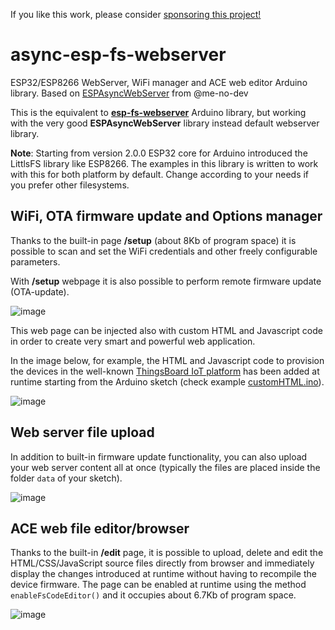 If you like this work, please consider [sponsoring this project!](https://paypal.me/cotesta)

# async-esp-fs-webserver
ESP32/ESP8266 WebServer, WiFi manager and ACE web editor Arduino library. Based on [ESPAsyncWebServer](https://github.com/me-no-dev/ESPAsyncWebServer) from @me-no-dev

This is the equivalent to [**esp-fs-webserver**](https://github.com/cotestatnt/esp-fs-webserver/) Arduino library, but working with the very good **ESPAsyncWebServer** library instead default webserver library.

**Note**:
Starting from version 2.0.0 ESP32 core for Arduino introduced the LittlsFS library like ESP8266. The examples in this library is written to work with this for both platform by default. Change according to your needs if you prefer other filesystems.

## WiFi, OTA firmware update and Options manager
Thanks to the built-in page **/setup** (about 8Kb of program space) it is possible to scan and set the WiFi credentials and other freely configurable parameters.

With **/setup** webpage it is also possible to perform remote firmware update (OTA-update). 

![image](https://github.com/cotestatnt/async-esp-fs-webserver/assets/27758688/81a1f6db-a4bd-4f1d-b263-7bebe79cae7d)


This web page can be injected also with custom HTML and Javascript code in order to create very smart and powerful web application.

In the image below, for example, the HTML and Javascript code to provision the devices in the well-known [ThingsBoard IoT platform](https://thingsboard.io/) has been added at runtime starting from the Arduino sketch (check example [customHTML.ino](https://github.com/cotestatnt/async-esp-fs-webserver/tree/main/examples/customHTML)).

![image](https://github.com/cotestatnt/async-esp-fs-webserver/assets/27758688/d728c315-7271-454d-8c34-fb9db0b7a333)

## Web server file upload

In addition to built-in firmware update functionality, you can also upload your web server content all at once (typically the files are placed inside the folder `data` of your sketch).

![image](https://github.com/cotestatnt/async-esp-fs-webserver/assets/27758688/7c261216-3acd-4463-9105-d11e0be3a59a)



## ACE web file editor/browser
Thanks to the built-in **/edit** page, it is possible to upload, delete and edit the HTML/CSS/JavaScript source files directly from browser and immediately display the changes introduced at runtime without having to recompile the device firmware.
The page can be enabled at runtime using the method `enableFsCodeEditor()` and it occupies about 6.7Kb of program space.

![image](https://github.com/cotestatnt/async-esp-fs-webserver/assets/27758688/668c0899-a060-4aed-956b-51311bf3fe13)

